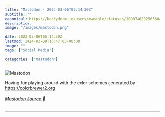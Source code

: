 ```yaml
---
title: "Mastodon - 2023-03-06T05:14:30Z"
subtitle: ""
canonical: https://hachyderm.io/users/mweagle/statuses/109974629256568473
description:
image: "/images/mastodon.png"

date: 2023-03-06T05:14:30Z
lastmod: 2024-03-09T15:47:03-08:00
image: ""
tags: ["Social Media"]

categories: ["mastodon"]
---
```

![Mastodon](/images/mastodon.png)

<p>Having fun playing around with the color schemes generated by <a href="https://colorbrewer2.org" target="_blank" rel="nofollow noopener noreferrer" translate="no"><span class="invisible">https://</span><span class="">colorbrewer2.org</span><span class="invisible"></span></a></p>


###### [Mastodon Source 🐘](https://hachyderm.io/@mweagle/109974629256568473)

___
